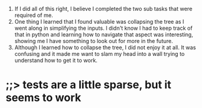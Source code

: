 1. If I did all of this right, I believe I completed the two sub tasks that were required of me.
2. One thing I learned that I found valuable was collapsing the tree as I went along in simplifying the inputs. I didn't know I had to keep track of that in python and learning how to navigate that aspect was interesting, showing me I have something to look out for more in the future.
3. Although I learned how to collapse the tree, I did not enjoy it at all. It was confusing and it made me want to slam my head into a wall trying to understand how to get it to work. 

# ;;> tests are a little sparse, but it seems to work
